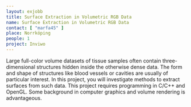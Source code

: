 ```yaml
---
layout: exjobb
title: Surface Extraction in Volumetric RGB Data
name: Surface Extraction in Volumetric RGB Data
contact: [ "marfa45" ]
place: Norrköping
people: 1
project: Inviwo
---
```


Large full-color volume datasets of tissue samples often contain three-dimensional structures hidden inside the otherwise dense data. The form and shape of structures like blood vessels or cavities are usually of particular interest. 
In this project, you will investigate methods to extract surfaces from such data. This project requires programming in C/C++ and OpenGL. Some background in computer graphics and volume rendering is advantageous.
